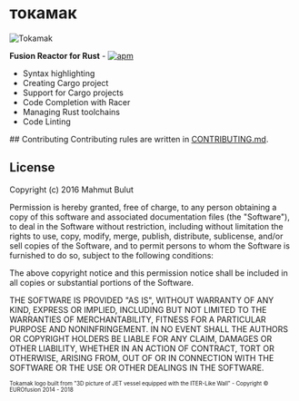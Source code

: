 # токамак

![Tokamak](http://i.imgur.com/b0t3Hsf.png)

**Fusion Reactor for Rust** -
[![apm](https://img.shields.io/apm/v/tokamak.svg?style=flat-square)](https://atom.io/packages/tokamak)

* Syntax highlighting
* Creating Cargo project
* Support for Cargo projects
* Code Completion with Racer
* Managing Rust toolchains
* Code Linting

## Contributing
 Contributing rules are written in [CONTRIBUTING.md](https://github.com/vertexclique/tokamak/blob/master/CONTRIBUTING.md).

## License

Copyright (c) 2016 Mahmut Bulut

Permission is hereby granted, free of charge, to any person obtaining
a copy of this software and associated documentation files (the
"Software"), to deal in the Software without restriction, including
without limitation the rights to use, copy, modify, merge, publish,
distribute, sublicense, and/or sell copies of the Software, and to
permit persons to whom the Software is furnished to do so, subject to
the following conditions:

The above copyright notice and this permission notice shall be
included in all copies or substantial portions of the Software.

THE SOFTWARE IS PROVIDED "AS IS", WITHOUT WARRANTY OF ANY KIND,
EXPRESS OR IMPLIED, INCLUDING BUT NOT LIMITED TO THE WARRANTIES OF
MERCHANTABILITY, FITNESS FOR A PARTICULAR PURPOSE AND
NONINFRINGEMENT. IN NO EVENT SHALL THE AUTHORS OR COPYRIGHT HOLDERS BE
LIABLE FOR ANY CLAIM, DAMAGES OR OTHER LIABILITY, WHETHER IN AN ACTION
OF CONTRACT, TORT OR OTHERWISE, ARISING FROM, OUT OF OR IN CONNECTION
WITH THE SOFTWARE OR THE USE OR OTHER DEALINGS IN THE SOFTWARE.

<sub><sup>Tokamak logo built from "3D picture of JET vessel equipped with the ITER-Like Wall" - Copyright © EUROfusion 2014 - 2018</sup></sub>
